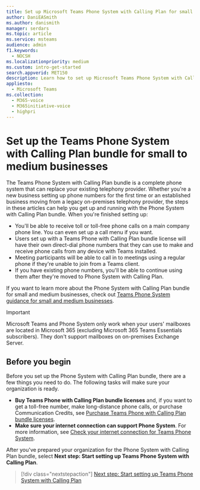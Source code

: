 ```yaml
---
title: Set up Microsoft Teams Phone System with Calling Plan for small to medium businesses
author: DaniEASmith
ms.author: danismith
manager: serdars
ms.topic: article
ms.service: msteams
audience: admin
f1.keywords: 
  - NOCSH
ms.localizationpriority: medium
ms.custom: intro-get-started
search.appverid: MET150
description: Learn how to set up Microsoft Teams Phone System with Calling Plan in your small to medium business or organization.
appliesto: 
  - Microsoft Teams
ms.collection: 
  - M365-voice
  - M365initiative-voice
  - highpri
---
```


# Set up the Teams Phone System with Calling Plan bundle for small to medium businesses

The Teams Phone System with Calling Plan bundle is a complete phone system that can replace your existing telephony provider. Whether you're a new business setting up phone numbers for the first time or an established business moving from a legacy on-premises telephony provider, the steps in these articles can help you get up and running with the Phone System with Calling Plan bundle. When you're finished setting up:

* You'll be able to receive toll or toll-free phone calls on a main company phone line. You can even set up a call menu if you want.
* Users set up with a Teams Phone with Calling Plan bundle license will have their own direct-dial phone numbers that they can use to make and receive phone calls from any device with Teams installed.
* Meeting participants will be able to call in to meetings using a regular phone if they're unable to join from a Teams client.
* If you have existing phone numbers, you'll be able to continue using them after they're moved to Phone System with Calling Plan.

If you want to learn more about the Phone System with Calling Plan bundle for small and medium businesses, check out [Teams Phone System guidance for small and medium businesses](whats-business-voice.md).

> [!IMPORTANT]
> Microsoft Teams and Phone System only work when your users' mailboxes are located in Microsoft 365 (excluding Microsoft 365 Teams Essentials subscribers). They don't support mailboxes on on-premises Exchange Server.

## Before you begin

Before you set up the Phone System with Calling Plan bundle, there are a few things you need to do. The following tasks will make sure your organization is ready.

* **Buy Teams Phone with Calling Plan bundle licenses** and, if you want to get a toll-free number, make long-distance phone calls, or purchase Communication Credits, see [Purchase Teams Phone with Calling Plan bundle licenses](whats-business-voice.md#how-do-i-purchase-teams-phone-with-calling-plan-bundle-licenses).
* **Make sure your internet connection can support Phone System**. For more information, see [Check your internet connection for Teams Phone System](get-ready-internet.md).

After you've prepared your organization for the Phone System with Calling Plan bundle, select **Next step: Start setting up Teams Phone System with Calling Plan**.

> [!div class="nextstepaction"]
> [Next step: Start setting up Teams Phone System with Calling Plan](set-up-emergency-locations.md)
